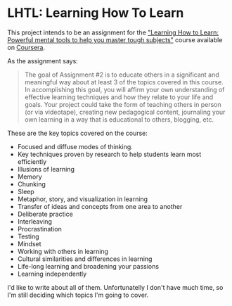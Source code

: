 # LHTL: Learning How To Learn

This project intends to be an assignment for the ["Learning How to Learn: Powerful mental tools to help you master tough subjects"](https://www.coursera.org/course/learning) course available on [Coursera](https://www.coursera.org).

As the assignment says:

> The goal of Assignment #2 is to educate others in a significant and meaningful way about at least 3 of the topics covered in this course. In accomplishing this goal, you will affirm your own understanding of effective learning techniques and how they relate to your life and goals. Your project could take the form of teaching others in person (or via videotape), creating new pedagogical content, journaling your own learning in a way that is educational to others, blogging, etc.

These are the key topics covered on the course:
* Focused and diffuse modes of thinking.
* Key techniques proven by research to help students learn most efficiently
* Illusions of learning
* Memory
* Chunking
* Sleep
* Metaphor, story, and visualization in learning
* Transfer of ideas and concepts from one area to another
* Deliberate practice
* Interleaving
* Procrastination
* Testing
* Mindset
* Working with others in learning
* Cultural similarities and differences in learning
* Life-long learning and broadening your passions
* Learning independently

I'd like to write about all of them. Unfortunatelly I don't have much time, so I'm still deciding which topics I'm going to cover.
